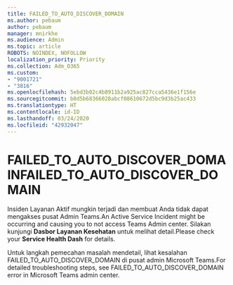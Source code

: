 ```yaml
---
title: FAILED_TO_AUTO_DISCOVER_DOMAIN
ms.author: pebaum
author: pebaum
manager: mnirkhe
ms.audience: Admin
ms.topic: article
ROBOTS: NOINDEX, NOFOLLOW
localization_priority: Priority
ms.collection: Adm_O365
ms.custom:
- "9001721"
- "3816"
ms.openlocfilehash: 5ebd3b02c4b8911b2a925ac827cca5436e1f156e
ms.sourcegitcommit: b0d5b68366028abcf08610672d5bc9d3b25ac433
ms.translationtype: HT
ms.contentlocale: id-ID
ms.lasthandoff: 03/24/2020
ms.locfileid: "42932047"
---
```

# <a name="failed_to_auto_discover_domain"></a><span data-ttu-id="2f8a3-102">FAILED_TO_AUTO_DISCOVER_DOMAIN</span><span class="sxs-lookup"><span data-stu-id="2f8a3-102">FAILED_TO_AUTO_DISCOVER_DOMAIN</span></span>

<span data-ttu-id="2f8a3-103">Insiden Layanan Aktif mungkin terjadi dan membuat Anda tidak dapat mengakses pusat Admin Teams.</span><span class="sxs-lookup"><span data-stu-id="2f8a3-103">An Active Service Incident might be occurring and causing you to not access Teams Admin center.</span></span> <span data-ttu-id="2f8a3-104">Silakan kunjungi **Dasbor Layanan Kesehatan** untuk melihat detail.</span><span class="sxs-lookup"><span data-stu-id="2f8a3-104">Please check your **Service Health Dash** for details.</span></span>

<span data-ttu-id="2f8a3-105">Untuk langkah pemecahan masalah mendetail, lihat kesalahan FAILED_TO_AUTO_DISCOVER_DOMAIN di pusat admin Microsoft Teams.</span><span class="sxs-lookup"><span data-stu-id="2f8a3-105">For detailed troubleshooting steps, see FAILED_TO_AUTO_DISCOVER_DOMAIN error in Microsoft Teams admin center.</span></span>
